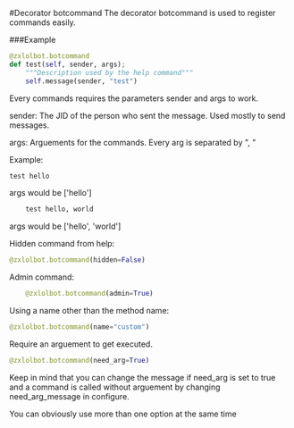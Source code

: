 #Decorator botcommand
The decorator botcommand is used to register commands easily.

###Example

```python
@zxlolbot.botcommand
def test(self, sender, args);
	"""Description used by the help command"""
	self.message(sender, "test")
```

Every commands requires the parameters sender and args to work.

sender: The JID of the person who sent the message. Used mostly to send messages.

args: Arguements for the commands. Every arg is separated by ", "

Example:

```python
test hello
```

args would be ['hello']

```python
    test hello, world
```

args would be ['hello', 'world']

Hidden command from help:

```python
@zxlolbot.botcommand(hidden=False)
```

Admin command:

```python
    @zxlolbot.botcommand(admin=True)
```

Using a name other than the method name:
```python
@zxlolbot.botcommand(name="custom")
```

Require an arguement to get executed.

```python
@zxlolbot.botcommand(need_arg=True)
```

Keep in mind that you can change the message if need_arg is set to true and a command is called without arguement by changing need_arg_message in configure.

You can obviously use more than one option at the same time